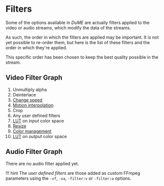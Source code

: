# Filters

Some of the options available in *DuME* are actually filters applied to the video or audio streams, which modify the data of the streams.

As such, the order in which the filters are applied may be important. It is not yet possible to re-order them, but here is the list of these filters and the order in which they're applied.

This specific order has been chosen to keep the best quality possible in the stream.

## Video Filter Graph

1. Unmultiply alpha
2. Deinterlace
3. [Change speed](speed.md)
4. [Motion interpolation](speed.md)
4. Crop
5. Any user defined filters
6. [LUT](lut.md) on *input* color space
7. [Resize](resize.md)
8. [Color management](colors.md)
9. [LUT](lut.md) on *output* color space

## Audio Filter Graph

There are no audio filter applied yet.

!!! hint
    The *user defined filters* are those added as custom FFmpeg parameters using the `-vf`, `-va`, `-filter:v` or `-filter:a` options.